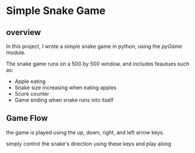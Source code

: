 # Simple Snake Game
## overview
In this project, I wrote a simple snake game in python, using the *pyGame* module.

The snake game runs on a 500 by 500 window, and includes feautues such as:
- Apple eating
- Snake size increasing when eating apples
- Score counter
- Game ending when snake runs into itself

## Game Flow
the game is played using the up, down, right, and left arrow keys.

simply control the snake's direction using these keys and play along
